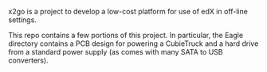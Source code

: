 x2go is a project to develop a low-cost platform for use of edX in
off-line settings.

This repo contains a few portions of this project. In particular, the
Eagle directory contains a PCB design for powering a CubieTruck and a
hard drive from a standard power supply (as comes with many SATA to
USB converters).